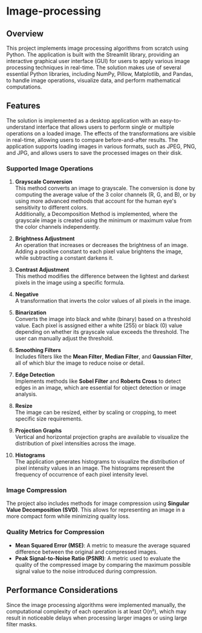 # Image-processing

## Overview
This project implements image processing algorithms from scratch using Python. The application is built with the Streamlit library, providing an interactive graphical user interface (GUI) for users to apply various image processing techniques in real-time. The solution makes use of several essential Python libraries, including NumPy, Pillow, Matplotlib, and Pandas, to handle image operations, visualize data, and perform mathematical computations.

## Features
The solution is implemented as a desktop application with an easy-to-understand interface that allows users to perform single or multiple operations on a loaded image. The effects of the transformations are visible in real-time, allowing users to compare before-and-after results. The application supports loading images in various formats, such as JPEG, PNG, and JPG, and allows users to save the processed images on their disk.

### Supported Image Operations

1. **Grayscale Conversion**  
   This method converts an image to grayscale. The conversion is done by computing the average value of the 3 color channels (R, G, and B), or by using more advanced methods that account for the human eye's sensitivity to different colors.  
   Additionally, a Decomposition Method is implemented, where the grayscale image is created using the minimum or maximum value from the color channels independently.

2. **Brightness Adjustment**  
   An operation that increases or decreases the brightness of an image. Adding a positive constant to each pixel value brightens the image, while subtracting a constant darkens it.

3. **Contrast Adjustment**  
   This method modifies the difference between the lightest and darkest pixels in the image using a specific formula.

4. **Negative**  
   A transformation that inverts the color values of all pixels in the image.

5. **Binarization**  
   Converts the image into black and white (binary) based on a threshold value. Each pixel is assigned either a white (255) or black (0) value depending on whether its grayscale value exceeds the threshold. The user can manually adjust the threshold.

6. **Smoothing Filters**  
   Includes filters like the **Mean Filter**, **Median Filter**, and **Gaussian Filter**, all of which blur the image to reduce noise or detail.

7. **Edge Detection**  
   Implements methods like **Sobel Filter** and **Roberts Cross** to detect edges in an image, which are essential for object detection or image analysis.

8. **Resize**  
   The image can be resized, either by scaling or cropping, to meet specific size requirements.

9. **Projection Graphs**  
    Vertical and horizontal projection graphs are available to visualize the distribution of pixel intensities across the image.

10. **Histograms**  
    The application generates histograms to visualize the distribution of pixel intensity values in an image. The histograms represent the frequency of occurrence of each pixel intensity level.

### Image Compression
The project also includes methods for image compression using **Singular Value Decomposition (SVD)**. This allows for representing an image in a more compact form while minimizing quality loss.

### Quality Metrics for Compression
- **Mean Squared Error (MSE)**: A metric to measure the average squared difference between the original and compressed images.
- **Peak Signal-to-Noise Ratio (PSNR)**: A metric used to evaluate the quality of the compressed image by comparing the maximum possible signal value to the noise introduced during compression.

## Performance Considerations
Since the image processing algorithms were implemented manually, the computational complexity of each operation is at least O(n²), which may result in noticeable delays when processing larger images or using large filter masks.

